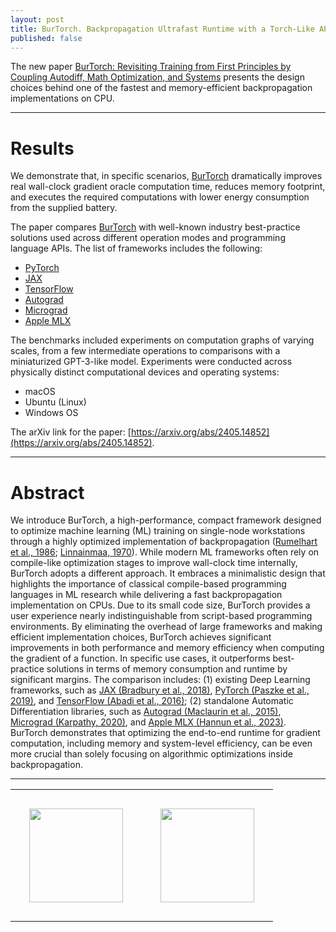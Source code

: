 ```yaml
---
layout: post
title: BurTorch. Backpropagation Ultrafast Runtime with a Torch-Like API
published: false
---
```


The new paper [BurTorch: Revisiting Training from First Principles by Coupling Autodiff, Math Optimization, and Systems](https://arxiv.org/abs/2405.14852) presents the design choices behind one of the fastest and memory-efficient backpropagation implementations on CPU.

---

# Results

We demonstrate that, in specific scenarios, [BurTorch](https://arxiv.org/abs/2405.14852) dramatically improves real wall-clock gradient oracle computation time, reduces memory footprint, and executes the required computations with lower energy consumption from the supplied battery.

The paper compares [BurTorch](https://arxiv.org/abs/2405.14852) with well-known industry best-practice solutions used across different operation modes and programming language APIs. The list of frameworks includes the following:

* [PyTorch](https://proceedings.neurips.cc/paper/2019/hash/bdbca288fee7f92f2bfa9f7012727740-Abstract.html)
* [JAX](https://github.com/jax-ml/jax)
* [TensorFlow](https://arxiv.org/abs/1605.08695)
* [Autograd](https://github.com/HIPS/autograd)
* [Micrograd](https://github.com/karpathy/micrograd)
* [Apple MLX](https://github.com/ml-explore)


The benchmarks included experiments on computation graphs of varying scales, from a few intermediate operations to comparisons with a miniaturized GPT-3-like model.
Experiments were conducted across physically distinct computational devices and operating systems:

* macOS
* Ubuntu (Linux)
* Windows OS

The arXiv link for the paper: [https://arxiv.org/abs/2405.14852](https://arxiv.org/abs/2405.14852).

----

# Abstract

We introduce BurTorch, a high-performance, compact framework designed to optimize machine learning (ML) training on 
single-node workstations through a highly optimized implementation of backpropagation ([Rumelhart et al., 1986](https://www.nature.com/articles/323533a0); [Linnainmaa, 1970](https://scholar.googleusercontent.com/scholar.bib?q=info:wRjDZKQ_NKYJ:scholar.google.com/&output=citation&scisdr=ClHdwmNeENKs6Xb1i_s:AFWwaeYAAAAAZ87zk_vuPijL7H0txyMVOwPA1wQ&scisig=AFWwaeYAAAAAZ87zk4D5Rjhb-wNl_c2IxQBTkcc&scisf=4&ct=citation&cd=-1&hl=ru)).
While modern ML frameworks often rely on compile-like optimization stages to improve wall-clock time internally, BurTorch adopts a different approach. 
It embraces a minimalistic design that highlights the importance of classical compile-based programming languages in ML research while delivering a
fast backpropagation implementation on CPUs. Due to its small code size, BurTorch provides a user experience
nearly indistinguishable from script-based programming environments. By eliminating the overhead of large
frameworks and making efficient implementation choices, BurTorch achieves significant improvements in both
performance and memory efficiency when computing the gradient of a function. In specific use cases, it outperforms best-practice
solutions in terms of memory consumption and runtime by significant margins. The comparison includes: (1)
existing Deep Learning frameworks, such as [JAX (Bradbury et al., 2018)](https://github.com/jax-ml/jax), [PyTorch (Paszke et al., 2019)](https://proceedings.neurips.cc/paper/2019/hash/bdbca288fee7f92f2bfa9f7012727740-Abstract.html), and [TensorFlow (Abadi et al., 2016)](https://arxiv.org/abs/1605.08695); 
(2) standalone Automatic Differentiation libraries, such as [Autograd (Maclaurin et al., 2015)](https://github.com/HIPS/autograd), [Micrograd (Karpathy, 2020)](https://github.com/karpathy/micrograd), and [Apple MLX (Hannun et al., 2023)](https://github.com/ml-explore). BurTorch demonstrates that optimizing the end-to-end runtime for gradient computation, including memory and system-level efficiency, can be even more crucial than solely focusing on algorithmic optimizations inside backpropagation.


---

<center>
<table style="text-align:center;">
<tr>
<td style="padding:30px;text-align:center;vertical-align:middle;"> <img height="150px" src="https://burlachenkok.github.io/materials/KAUST-logo.svg"/> </td>
<td style="padding:30px;text-align:center;vertical-align:middle;"> <img height="150px" src="https://burlachenkok.github.io/images/burtorch-logo-1-med.png"/> </td>
</tr>
</table>
</center>
